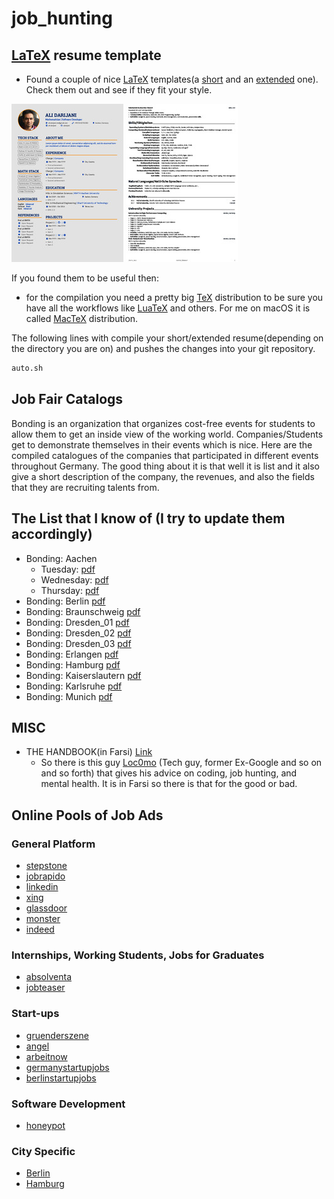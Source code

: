 # job_hunting

## [LaTeX](https://www.latex-project.org/) resume template

- Found a couple of nice [LaTeX](https://www.latex-project.org/) templates(a [short](https://raw.githubusercontent.com/adarijani/job_hunting/main/LaTeX_templates/short_resume/short_resume.pdf) and an [extended](https://raw.githubusercontent.com/adarijani/job_hunting/main/LaTeX_templates/extended_resume/resume.pdf) one). Check them out and see if they fit your style.

[![Foo](https://raw.githubusercontent.com/adarijani/job_hunting/main/LaTeX_templates/short_resume/main_30.jpg)](https://raw.githubusercontent.com/adarijani/job_hunting/main/LaTeX_templates/short_resume/main.pdf)
[![Foo](https://raw.githubusercontent.com/adarijani/job_hunting/main/LaTeX_templates/extended_resume/resume-0_30.jpg)](https://raw.githubusercontent.com/adarijani/job_hunting/main/LaTeX_templates/extended_resume/resume.pdf)

If you found them to be useful then:

- for the compilation you need a pretty big [TeX](https://tug.org/index.html) distribution to be sure you have all the workflows like [LuaTeX](https://www.luatex.org/) and others. For me on macOS it is called [MacTeX](https://www.tug.org/mactex/)  distribution.

The following lines with compile your short/extended resume(depending on the directory you are on) and pushes the changes into your git repository.

```sh
auto.sh
```

## Job Fair Catalogs

Bonding is an organization that organizes cost-free events for students to allow them to get an inside view of the working world. Companies/Students get to demonstrate themselves in their events which is nice. Here are the compiled catalogues of the companies that participated in different events throughout Germany. The good thing about it is that well it is list and it also give a short description of the company, the revenues, and also the fields that they are recruiting talents from.

## The List that I know of (I try to update them accordingly)

- Bonding: Aachen
  - Tuesday: [pdf](https://firmenprofil-assets.bonding.de/Messe_AC_2023/Katalog/bonding%20an%20der%20RWTH%20Aachen%202023%20Katalog%20Dienstag%20Website%2003.11.2023.pdf)
  - Wednesday: [pdf](https://firmenprofil-assets.bonding.de/Messe_AC_2023/Katalog/bonding%20an%20der%20RWTH%20Aachen%202023%20Katalog%20Mittwoch%20Website%2003.11.2023.pdf)
  - Thursday: [pdf](https://firmenprofil-assets.bonding.de/Messe_AC_2023/Katalog/bonding%20an%20der%20RWTH%20Aachen%202023%20Katalog%20Donnerstag%20Website%2003.11.2023.pdf)
- Bonding: Berlin [pdf](https://files.bonding.de/katalog/2021_Katalog_Firmenkontaktmesse_Berlin.pdf)
- Bonding: Braunschweig [pdf](https://braunschweig.firmenkontaktmesse.de/wp-content/uploads/sites/11/2022/05/Katalog_BS_Webseite_compressed.pdf)
- Bonding: Dresden_01 [pdf](https://dresden.firmenkontaktmesse.de/wp-content/uploads/sites/7/2022/06/Katalog_Tag1_compressed.pdf)
- Bonding: Dresden_02 [pdf](https://dresden.firmenkontaktmesse.de/wp-content/uploads/sites/7/2022/06/Katalog_Tag2_compressed.pdf)
- Bonding: Dresden_03 [pdf](https://dresden.firmenkontaktmesse.de/wp-content/uploads/sites/7/2022/06/Katalog_Tag3_compressed.pdf)
- Bonding: Erlangen [pdf](https://erlangen.firmenkontaktmesse.de/wp-content/uploads/sites/12/2022/06/Katalog_ERN_Webseite_compressed.pdf)
- Bonding: Hamburg [pdf](https://files.bonding.de/katalog/2023_Katalog_Firmenkontaktmesse_Hamburg.pdf)
- Bonding: Kaiserslautern [pdf](https://files.bonding.de/katalog/2019_Katalog_Firmenkontaktmesse_Kaiserslautern.pdf)
- Bonding: Karlsruhe [pdf](https://files.bonding.de/katalog/2024_Katalog_Firmenkontaktmesse_Karlsruhe.pdf)
- Bonding: Munich [pdf](https://files.bonding.de/katalog/2019_Katalog_Firmenkontaktmesse_Muenchen.pdf)

## MISC

- THE HANDBOOK(in Farsi) [Link](https://www.locomo.tips)
  - So there is this guy [Loc0mo](https://twitter.com/loc0m0) (Tech guy, former Ex-Google and so on and so forth) that gives his advice on coding, job hunting, and mental health. It is in Farsi so there is that for the good or bad.

## Online Pools of Job Ads

### General Platform

- [stepstone](https://www.stepstone.de/)
- [jobrapido](https://de.jobrapido.com/)
- [linkedin](www.linkedin.com)
- [xing](www.xing.com)
- [glassdoor](www.glassdoor.com)
- [monster](www.monster.de)
- [indeed](www.indeed.de)

### Internships, Working Students, Jobs for Graduates

- [absolventa](www.absolventa.de)
- [jobteaser](www.jobteaser.com)

### Start-ups

- [gruenderszene](www.gruenderszene.de)
- [angel](www.angel.co)
- [arbeitnow](www.arbeitnow.com)
- [germanystartupjobs](www.germanystartupjobs.com)
- [berlinstartupjobs](www.berlinstartupjobs.com)

### Software Development

- [honeypot](www.honeypot.io)

### City Specific

- [Berlin](www.talent-berlin.de)
- [Hamburg](www.yojo.de)
